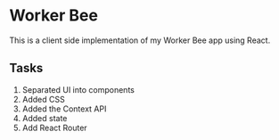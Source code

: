 # Worker Bee

This is a client side implementation of my Worker Bee app using React.

## Tasks

1. Separated UI into components
2. Added CSS
3. Added the Context API
4. Added state
5. Add React Router
